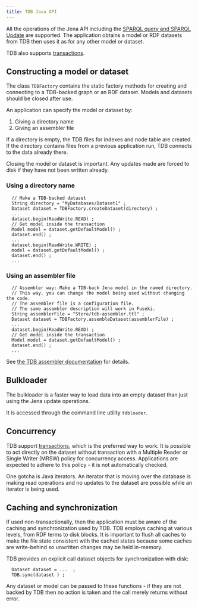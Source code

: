 ```yaml
---
title: TDB Java API
---
```


All the operations of the
Jena API including the
[SPARQL query and SPARQL Update](../query/) are supported.
The application obtains a model or RDF datasets from TDB then uses
it as for any other model or dataset.

TDB also supports [transactions](tdb_transactions.html).

## Constructing a model or dataset

The class `TDBFactory` contains the static factory methods for
creating and connecting to a TDB-backed graph or an RDF dataset.
Models and datasets should be closed after use.

An application can specify the model or dataset by:

1.  Giving a directory name
2.  Giving an assembler file

If a directory is empty, the TDB files for indexes and node table
are created. If the directory contains files from a previous
application run, TDB connects to the data already there.

Closing the model or dataset is important. Any updates made are
forced to disk if they have not been written already.

### Using a directory name

      // Make a TDB-backed dataset
      String directory = "MyDatabases/Dataset1" ;
      Dataset dataset = TDBFactory.createDataset(directory) ;
      ...
      dataset.begin(ReadWrite.READ) ;
      // Get model inside the transaction
      Model model = dataset.getDefaultModel() ;
      dataset.end() ;
      ... 
      dataset.begin(ReadWrite.WRITE) ;
      model = dataset.getDefaultModel() ;
      dataset.end() ;
      ... 

### Using an assembler file

      // Assembler way: Make a TDB-back Jena model in the named directory.
      // This way, you can change the model being used without changing the code.
      // The assembler file is a configuration file.
      // The same assembler description will work in Fuseki.
      String assemblerFile = "Store/tdb-assembler.ttl" ;
      Dataset dataset = TDBFactory.assembleDataset(assemblerFile) ;
      ...
      dataset.begin(ReadWrite.READ) ;
      // Get model inside the transaction
      Model model = dataset.getDefaultModel() ;
      dataset.end() ;
      ...

See
[the TDB assembler documentation](assembler.html)
for details.

## Bulkloader

The bulkloader is a faster way to load data into an empty dataset
than just using the Jena update operations.

It is accessed through the command line utility `tdbloader`.

## Concurrency

TDB support [transactions](tdb_transactions.html), which is the preferred
way to work.  It is possible to act directly on the dataset without transaction
with a Multiple Reader or Single Writer (MRSW) policy for
concurrency access. Applications are expected to adhere to this
policy - it is not automatically checked.

One gotcha is Java iterators. An iterator that is moving over the
database is making read operations and no updates to the dataset
are possible while an iterator is being used.

## Caching and synchronization

If used non-transactionally, then the application must be aware of
the caching and synchronization used by TDB.  TDB employs caching at
various levels, from RDF terms to disk
blocks. It is important to flush all caches to make the file state
consistent with the cached states because some caches are
write-behind so unwritten changes may be held in-memory.

TDB provides an explicit call dataset objects for
synchronization with disk:

      Dataset dataset = ...  ;
      TDB.sync(dataset ) ;

Any dataset or model can be passed to these functions - if they are
not backed by TDB then no action is taken and the call merely
returns without error.

